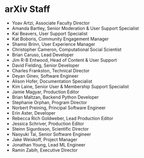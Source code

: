 # arXiv Staff

- Yoav Artzi, Associate Faculty Director
- Amanda Bartley, Senior Moderation & User Support Specialist
- Kai Beavers, User Support Specialist
- Kat Boboris, Community Engagement Manager
- Shamsi Brinn, User Experience Manager
- Christopher Cameron, Computational Social Scientist
- Brian Caruso, Lead Developer
- Jim R-B Entwood, Head of Content & User Support
- David Fielding, Senior Developer
- Charles Frankston, Technical Director
- Deyan Ginev, Software Engineer
- Alison Hofer, Documentation Specialist
- Kim Laine, Senior User & Membership Support Specialist
- Jamie Magyar, Production Editor
- Brian Maltzan, Backend Python Developer
- Stephanie Orphan, Program Director
- Norbert Preining, Principal Software Engineer
- Erin Aster, Developer
- Rebecca Rich Goldweber, Lead Production Editor
- Jessica Schriver, Production Editor
- Steinn Sigurdsson, Scientific Director
- Naoyuki Tai, Senior Software Engineer
- Jake Weiskoff, Project Manager
- Jonathan Young, Lead ML Engineer
- Ramin Zabih, Executive Director
